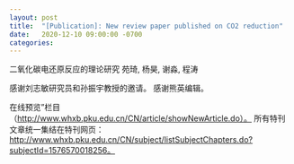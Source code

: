 ```yaml
---
layout: post
title:  "[Publication]: New review paper published on CO2 reduction"
date:   2020-12-10 09:00:00 -0700
categories: 
---
```


二氧化碳电还原反应的理论研究
苑琦, 杨昊, 谢淼, 程涛 

感谢刘志敏研究员和孙振宇教授的邀请。
感谢熊英编辑。


在线预览”栏目 （http://www.whxb.pku.edu.cn/CN/article/showNewArticle.do）。 
所有特刊文章统一集结在特刊网页：http://www.whxb.pku.edu.cn/CN/subject/listSubjectChapters.do?subjectId=1576570018256。

